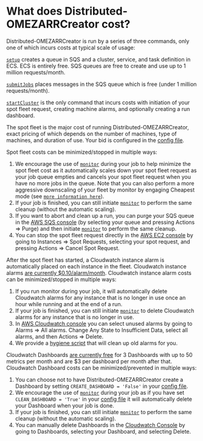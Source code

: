 # What does Distributed-OMEZARRCreator cost?

Distributed-OMEZARRCreator is run by a series of three commands, only one of which incurs costs at typical scale of usage:

[`setup`](step_1_configuration.md) creates a queue in SQS and a cluster, service, and task definition in ECS. 
ECS is entirely free. 
SQS queues are free to create and use up to 1 million requests/month.

[`submitJobs`](step_2_submit_jobs.md) places messages in the SQS queue which is free (under 1 million requests/month).

[`startCluster`](step_3_start_cluster.md) is the only command that incurs costs with initiation of your spot fleet request, creating machine alarms, and optionally creating a run dashboard. 

The spot fleet is the major cost of running Distributed-OMEZARRCreator, exact pricing of which depends on the number of machines, type of machines, and duration of use. 
Your bid is configured in the [config file](step_1_configuration.md).

Spot fleet costs can be minimized/stopped in multiple ways:
1) We encourage the use of [`monitor`](step_4_monitor.md) during your job to help minimize the spot fleet cost as it automatically scales down your spot fleet request as your job queue empties and cancels your spot fleet request when you have no more jobs in the queue.
Note that you can also perform a more aggressive downscaling of your fleet by monitor by engaging Cheapest mode (see [`more information here`](step_4_monitor.md)).
2) If your job is finished, you can still initiate [`monitor`](step_4_monitor.md) to perform the same cleanup (without the automatic scaling).
3) If you want to abort and clean up a run, you can purge your SQS queue in the [AWS SQS console](https://console.aws.amazon.com/sqs/) (by selecting your queue and pressing Actions => Purge) and then initiate [`monitor`](step_4_monitor.md) to perform the same cleanup.
4) You can stop the spot fleet request directly in the [AWS EC2 console](https://console.aws.amazon.com/ec2/) by going to Instances => Spot Requests, selecting your spot request, and pressing Actions => Cancel Spot Request.

After the spot fleet has started, a Cloudwatch instance alarm is automatically placed on each instance in the fleet.
Cloudwatch instance alarms [are currently $0.10/alarm/month](https://aws.amazon.com/cloudwatch/pricing/).
Cloudwatch instance alarm costs can be minimized/stopped in multiple ways:
1) If you run monitor during your job, it will automatically delete Cloudwatch alarms for any instance that is no longer in use once an hour while running and at the end of a run.
2) If your job is finished, you can still initiate [`monitor`](step_4_monitor.md) to delete Cloudwatch alarms for any instance that is no longer in use.
3) In [AWS Cloudwatch console](https://console.aws.amazon.com/cloudwatch/) you can select unused alarms by going to Alarms => All alarms. Change Any State to Insufficient Data, select all alarms, and then Actions => Delete.
4) We provide a [hygiene script](hygiene.md) that will clean up old alarms for you.

Cloudwatch Dashboards [are currently free](https://aws.amazon.com/cloudwatch/pricing/) for 3 Dashboards with up to 50 metrics per month and are $3 per dashboard per month after that. 
Cloudwatch Dashboard costs can be minimized/prevented in multiple ways:
1) You can choose not to have Distributed-OMEZARRCreator create a Dashboard by setting `CREATE_DASHBOARD = 'False'` in your [config file](step_1_configuration.md).
2) We encourage the use of [`monitor`](step_4_monitor.md) during your job as if you have set `CLEAN_DASHBOARD = 'True'` in your [config file](step_1_configuration.md) it will automatically delete your Dashboard when your job is done.
3) If your job is finished, you can still initiate [`monitor`](step_4_monitor.md) to perform the same cleanup (without the automatic scaling).
4) You can manually delete Dashboards in the [Cloudwatch Console]((https://console.aws.amazon.com/cloudwatch/)) by going to Dashboards, selecting your Dashboard, and selecting Delete.
